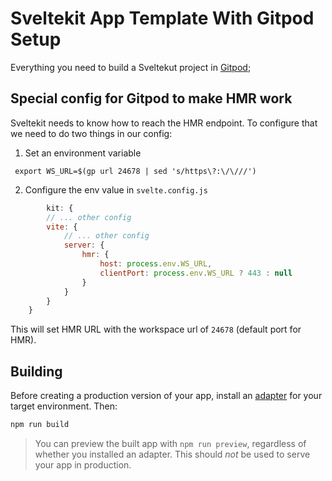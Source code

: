 # Sveltekit App Template With Gitpod Setup

Everything you need to build a Sveltekut project in [Gitpod](https://www.gitpod.io/);

## Special config for Gitpod to make HMR work

Sveltekit needs to know how to reach the HMR endpoint. To configure that we need to do two things in our config:

1. Set an environment variable

```
 export WS_URL=$(gp url 24678 | sed 's/https\?:\/\///')
```

2. Configure the env value in `svelte.config.js`

```js
		kit: {
		// ... other config
		vite: {
            // ... other config
			server: {
				hmr: {
					host: process.env.WS_URL,
					clientPort: process.env.WS_URL ? 443 : null
				}
			}
		}
	}
```

This will set HMR URL with the workspace url of `24678` (default port for HMR).

## Building

Before creating a production version of your app, install an [adapter](https://kit.svelte.dev/docs#adapters) for your target environment. Then:

```bash
npm run build
```

> You can preview the built app with `npm run preview`, regardless of whether you installed an adapter. This should _not_ be used to serve your app in production.
